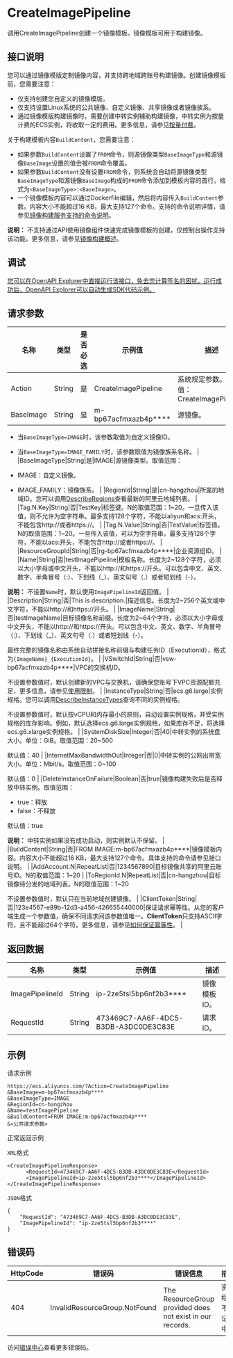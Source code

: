 # CreateImagePipeline

调用CreateImagePipeline创建一个镜像模板。镜像模板可用于构建镜像。

## 接口说明

您可以通过镜像模版定制镜像内容，并支持跨地域跨账号构建镜像。创建镜像模板前，您需要注意：

-   仅支持创建您自定义的镜像模版。
-   仅支持设置Linux系统的公共镜像、自定义镜像、共享镜像或者镜像族系。
-   通过镜像模版构建镜像时，需要创建中转实例辅助构建镜像，中转实例为按量计费的ECS实例，将收取一定的费用。更多信息，请参见[按量付费](~~40653~~)。

关于构建模板内容`BuildContent`，您需要注意：

-   如果参数`BuildContent`设置了`FROM`命令，则源镜像类型`BaseImageType`和源镜像`BaseImage`设置的值会被`FROM`命令覆盖。
-   如果参数`BuildContent`没有设置`FROM`命令，则系统会自动将源镜像类型`BaseImageType`和源镜像`BaseImage`构成的`FROM`命令添加到模板内容的首行，格式为`<BaseImageType>:<BaseImage>`。
-   一个镜像模板内容可以通过Dockerfile编辑，然后将内容传入`BuildContent`参数。内容大小不能超过16 KB，最大支持127个命令。支持的命令说明详情，请参见[镜像构建服务支持的命令说明](~~200206~~)。

**说明：** 不支持通过API使用镜像组件快速完成镜像模板的创建，仅控制台操作支持该功能。更多信息，请参见[镜像构建概述](~~197410~~)。

## 调试

[您可以在OpenAPI Explorer中直接运行该接口，免去您计算签名的困扰。运行成功后，OpenAPI Explorer可以自动生成SDK代码示例。](https://api.aliyun.com/#product=Ecs&api=CreateImagePipeline&type=RPC&version=2014-05-26)

## 请求参数

|名称|类型|是否必选|示例值|描述|
|--|--|----|---|--|
|Action|String|是|CreateImagePipeline|系统规定参数。取值：CreateImagePipeline |
|BaseImage|String|是|m-bp67acfmxazb4p\*\*\*\*|源镜像。

 -   当`BaseImageType=IMAGE`时，该参数取值为自定义镜像ID。
-   当`BaseImageType=IMAGE_FAMILY`时，该参数取值为镜像族系名称。 |
|BaseImageType|String|是|IMAGE|源镜像类型。取值范围：

 -   IMAGE：自定义镜像。
-   IMAGE\_FAMILY：镜像族系。 |
|RegionId|String|是|cn-hangzhou|所属的地域ID。您可以调用[DescribeRegions](~~25609~~)查看最新的阿里云地域列表。 |
|Tag.N.Key|String|否|TestKey|标签键。N的取值范围：1~20。一旦传入该值，则不允许为空字符串。最多支持128个字符，不能以aliyun和acs:开头，不能包含http://或者https://。 |
|Tag.N.Value|String|否|TestValue|标签值。N的取值范围：1~20。一旦传入该值，可以为空字符串。最多支持128个字符，不能以acs:开头，不能包含http://或者https://。 |
|ResourceGroupId|String|否|rg-bp67acfmxazb4p\*\*\*\*|企业资源组ID。 |
|Name|String|否|testImagePipeline|模板名称。长度为2~128个字符，必须以大小字母或中文开头，不能以http://和https://开头。可以包含中文、英文、数字、半角冒号（:）、下划线（\_）、英文句号（.）或者短划线（-）。

 **说明：** 不设置`Name`时，默认使用`ImagePipelineId`返回值。 |
|Description|String|否|This is description.|描述信息。长度为2~256个英文或中文字符，不能以http://和https://开头。 |
|ImageName|String|否|testImageName|目标镜像名称前缀。长度为2~64个字符，必须以大小字母或中文开头，不能以http://和https://开头。可以包含中文、英文、数字、半角冒号（:）、下划线（\_）、英文句号（.）或者短划线（-）。

 最终完整的镜像名称由系统自动拼接名称前缀与构建任务ID（ExecutionId），格式为`{ImageName}_{ExecutionId}`。 |
|VSwitchId|String|否|vsw-bp67acfmxazb4p\*\*\*\*|VPC的交换机ID。

 不设置参数值时，默认创建新的VPC与交换机，请确保您账号下VPC资源配额充足，更多信息，请参见[使用限制](~~27750~~)。 |
|InstanceType|String|否|ecs.g6.large|实例规格。您可以调用[DescribeInstanceTypes](~~25620~~)查询不同的实例规格。

 不设置参数值时，默认按vCPU和内存最小的原则，自动设置实例规格，并受实例规格的库存影响。例如，默认选择ecs.g6.large实例规格，如果库存不足，将选择ecs.g6.xlarge实例规格。 |
|SystemDiskSize|Integer|否|40|中转实例的系统盘大小。单位：GiB。取值范围：20~500

 默认值：40 |
|InternetMaxBandwidthOut|Integer|否|0|中转实例的公网出带宽大小。单位：Mbit/s。取值范围：0~100

 默认值：0 |
|DeleteInstanceOnFailure|Boolean|否|true|镜像构建失败后是否释放中转实例。取值范围：

 -   true：释放
-   false：不释放

 默认值：true

 **说明：** 中转实例如果没有成功启动，则实例默认不保留。 |
|BuildContent|String|否|FROM IMAGE:m-bp67acfmxazb4p\*\*\*\*|镜像模板内容。内容大小不能超过16 KB，最大支持127个命令。具体支持的命令请参见接口说明。 |
|AddAccount.N|RepeatList|否|1234567890|目标镜像共享的阿里云账号ID。N的取值范围：1~20 |
|ToRegionId.N|RepeatList|否|cn-hangzhou|目标镜像待分发的地域列表。N的取值范围：1~20

 不设置参数值时，默认只在当前地域创建镜像。 |
|ClientToken|String|否|123e4567-e89b-12d3-a456-426655440000|保证请求幂等性。从您的客户端生成一个参数值，确保不同请求间该参数值唯一。**ClientToken**只支持ASCII字符，且不能超过64个字符。更多信息，请参见[如何保证幂等性](~~25693~~)。 |

## 返回数据

|名称|类型|示例值|描述|
|--|--|---|--|
|ImagePipelineId|String|ip-2ze5tsl5bp6nf2b3\*\*\*\*|镜像模板ID。 |
|RequestId|String|473469C7-AA6F-4DC5-B3DB-A3DC0DE3C83E|请求ID。 |

## 示例

请求示例

```
https://ecs.aliyuncs.com/?Action=CreateImagePipeline
&BaseImage=m-bp67acfmxazb4p****
&BaseImageType=IMAGE
&RegionId=cn-hangzhou
&Name=testImagePipeline
&BuildContent=FROM IMAGE:m-bp67acfmxazb4p****
&<公共请求参数>
```

正常返回示例

`XML`格式

```
<CreateImagePipelineResponse>
      <RequestId>473469C7-AA6F-4DC5-B3DB-A3DC0DE3C83E</RequestId>
      <ImagePipelineId>ip-2ze5tsl5bp6nf2b3****</ImagePipelineId>
</CreateImagePipelineResponse>
```

`JSON`格式

```
{
    "RequestId": "473469C7-AA6F-4DC5-B3DB-A3DC0DE3C83E", 
    "ImagePipelineId": "ip-2ze5tsl5bp6nf2b3****"
}
```

## 错误码

|HttpCode|错误码|错误信息|描述|
|--------|---|----|--|
|404|InvalidResourceGroup.NotFound|The ResourceGroup provided does not exist in our records.|资源组并不在记录中。|

访问[错误中心](https://error-center.aliyun.com/status/product/Ecs)查看更多错误码。

